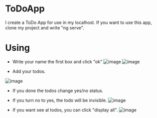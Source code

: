 # ToDoApp
I create a ToDo App for use in my localhost. 
If you want to use this app, clone my project and write "ng serve". 

# Using 
- Write your name the first box and click "ok"
![image](https://user-images.githubusercontent.com/98026058/158078197-bbf1fbe6-2a3c-42cb-ad14-84947772e0f5.png)
![image](https://user-images.githubusercontent.com/98026058/158078217-3801d3f0-ab9f-4fb0-9381-de4e23784f20.png)

- Add your todos. 

![image](https://user-images.githubusercontent.com/98026058/158078242-a5a39b03-39cd-47b3-9540-16121cf1526b.png)

- If you done the todos change yes/no status.
- If you turn no to yes, the todo will be invisible. 
![image](https://user-images.githubusercontent.com/98026058/158078306-0df1e60a-81cb-47f9-9120-3b00a646cee6.png)

- If you want see al todos, you can click "display all".
![image](https://user-images.githubusercontent.com/98026058/158078318-00e9a57f-1123-40ad-bea0-dd0476696409.png)

